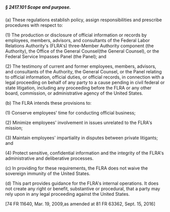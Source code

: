 ##### § 2417.101 Scope and purpose. #####

(a) These regulations establish policy, assign responsibilities and prescribe procedures with respect to:

(1) The production or disclosure of official information or records by employees, members, advisors, and consultants of the Federal Labor Relations Authority's (FLRA's) three-Member Authority component (the Authority), the Office of the General Counsel(the General Counsel), or the Federal Service Impasses Panel (the Panel); and

(2) The testimony of current and former employees, members, advisors, and consultants of the Authority, the General Counsel, or the Panel relating to official information, official duties, or official records, in connection with a legal proceeding on behalf of any party to a cause pending in civil federal or state litigation, including any proceeding before the FLRA or any other board, commission, or administrative agency of the United States.

(b) The FLRA intends these provisions to:

(1) Conserve employees' time for conducting official business;

(2) Minimize employees' involvement in issues unrelated to the FLRA's mission;

(3) Maintain employees' impartiality in disputes between private litigants; and

(4) Protect sensitive, confidential information and the integrity of the FLRA's administrative and deliberative processes.

(c) In providing for these requirements, the FLRA does not waive the sovereign immunity of the United States.

(d) This part provides guidance for the FLRA's internal operations. It does not create any right or benefit, substantive or procedural, that a party may rely upon in any legal proceeding against the United States.

[74 FR 11640, Mar. 19, 2009,as amended at 81 FR 63362, Sept. 15, 2016]